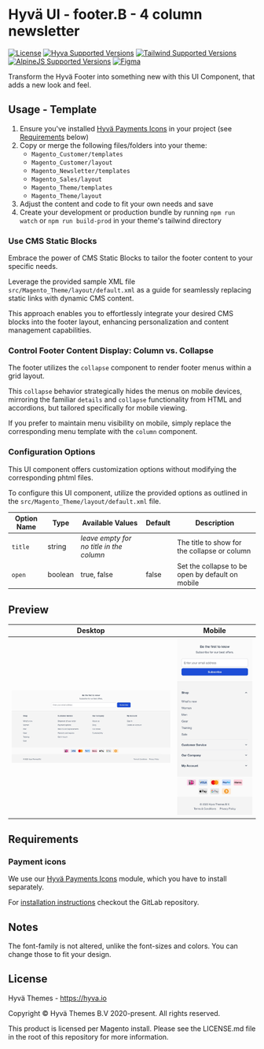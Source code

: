 # Hyvä UI - footer.B - 4 column newsletter

[![License]](../../../LICENSE.md)
[![Hyva Supported Versions]](https://docs.hyva.io/hyva-ui-library/getting-started.html)
[![Tailwind Supported Versions]](https://tailwindcss.com/)
[![AlpineJS Supported Versions]](https://alpinejs.dev/)
[![Figma]](https://www.figma.com/@hyva)

Transform the Hyvä Footer into something new with this UI Component, that adds a new look and feel.

## Usage - Template

1. Ensure you've installed [Hyvä Payments Icons] in your project (see [Requirements](#requirements) below)
2. Copy or merge the following files/folders into your theme:
   * `Magento_Customer/templates`
   * `Magento_Customer/layout`
   * `Magento_Newsletter/templates`
   * `Magento_Sales/layout`
   * `Magento_Theme/templates`
   * `Magento_Theme/layout`
3. Adjust the content and code to fit your own needs and save
4. Create your development or production bundle by running `npm run watch` or `npm run build-prod` in your
   theme's tailwind directory

### Use CMS Static Blocks

Embrace the power of CMS Static Blocks to tailor the footer content to your specific needs.

Leverage the provided sample XML file `src/Magento_Theme/layout/default.xml` as a guide for seamlessly replacing static links with dynamic CMS content.

This approach enables you to effortlessly integrate your desired CMS blocks into the footer layout,
enhancing personalization and content management capabilities.

### Control Footer Content Display: Column vs. Collapse

The footer utilizes the `collapse` component to render footer menus within a grid layout.

This `collapse` behavior strategically hides the menus on mobile devices,
mirroring the familiar `details` and `collapse` functionality from HTML and accordions,
but tailored specifically for mobile viewing.

If you prefer to maintain menu visibility on mobile,
simply replace the corresponding menu template with the `column` component.

### Configuration Options

This UI component offers customization options without modifying the corresponding phtml files.

To configure this UI component,
utilize the provided options as outlined in the `src/Magento_Theme/layout/default.xml` file.

| Option Name | Type    | Available Values                         | Default | Description                                      |
| ----------- | ------- | ---------------------------------------- | ------- | ------------------------------------------------ |
| `title`     | string  | _leave empty for no title in the column_ |         | The title to show for the collapse or column     |
| `open`      | boolean | true, false                              | false   | Set the collapse to be open by default on mobile |

## Preview

| Desktop      | Mobile       |
| ------------ | ------------ |
| ![preview-1] | ![preview-2] |

[preview-1]: ./media/B-4-column-newsletter.jpg "Preview of Footer on Desktop view"
[preview-2]: ./media/B-4-column-newsletter-mobile.jpg "Preview of Footer on Mobile view"

## Requirements

### Payment icons

We use our [Hyvä Payments Icons] module, which you have to install separately.

For [installation instructions](https://gitlab.hyva.io/hyva-themes/magento2-payment-icons/) checkout the GitLab repository.

## Notes

The font-family is not altered, unlike the font-sizes and colors. You can change those to fit your design.

## License

Hyvä Themes - https://hyva.io

Copyright © Hyvä Themes B.V 2020-present. All rights reserved.

This product is licensed per Magento install. Please see the LICENSE.md file in the root of this repository for more
information.

[License]: https://img.shields.io/badge/License-004d32?style=for-the-badge "Link to Hyvä License"
[Figma]: https://img.shields.io/badge/Figma-gray?style=for-the-badge&logo=Figma "Link to Figma"
[Hyvä Payments Icons]: https://gitlab.hyva.io/hyva-themes/magento2-payment-icons/

[Hyva Supported Versions]: https://img.shields.io/badge/Hyv%C3%A4-1.2,_1.3-0A23B9?style=for-the-badge&labelColor=0A144B "Hyvä Supported Versions"
[Tailwind Supported Versions]: https://img.shields.io/badge/Tailwind-3-06B6D4?style=for-the-badge&logo=TailwindCSS "Tailwind Supported Versions"
[AlpineJS Supported Versions]: https://img.shields.io/badge/AlpineJS-3-8BC0D0?style=for-the-badge&logo=alpine.js "AlpineJS Supported Versions"

